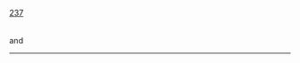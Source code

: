 [237](https://github.com/guilhermeprokisch/ideias/issues/237) 
###### 

and



-------------------------------------------------------------------------------

